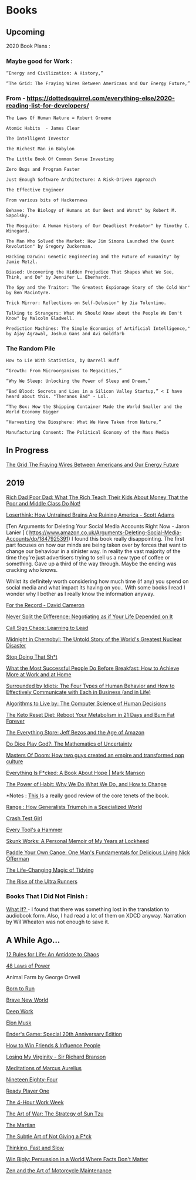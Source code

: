 # Books

## Upcoming

2020 Book Plans :

### Maybe good for Work :

    “Energy and Civilization: A History,”

    “The Grid: The Fraying Wires Between Americans and Our Energy Future,”


### From - https://dottedsquirrel.com/everything-else/2020-reading-list-for-developers/

    The Laws Of Human Nature = Robert Greene

    Atomic Habits  - James Clear

    The Intelligent Investor

    The Richest Man in Babylon

    The Little Book Of Common Sense Investing

    Zero Bugs and Program Faster

    Just Enough Software Architecture: A Risk-Driven Approach

    The Effective Engineer

    From various bits of Hackernews

    Behave: The Biology of Humans at Our Best and Worst" by Robert M. Sapolsky.

    The Mosquito: A Human History of Our Deadliest Predator" by Timothy C. Winegard.

    The Man Who Solved the Market: How Jim Simons Launched the Quant Revolution" by Gregory Zuckerman.

    Hacking Darwin: Genetic Engineering and the Future of Humanity" by Jamie Metzl.

    Biased: Uncovering the Hidden Prejudice That Shapes What We See, Think, and Do" by Jennifer L. Eberhardt.

    The Spy and the Traitor: The Greatest Espionage Story of the Cold War" by Ben Macintyre.

    Trick Mirror: Reflections on Self-Delusion" by Jia Tolentino.

    Talking to Strangers: What We Should Know about the People We Don't Know" by Malcolm Gladwell.

    Prediction Machines: The Simple Economics of Artificial Intelligence," by Ajay Agrawal, Joshua Gans and Avi Goldfarb


### The Random Pile

    How to Lie With Statistics, by Darrell Huff

    “Growth: From Microorganisms to Megacities,”

    “Why We Sleep: Unlocking the Power of Sleep and Dream,”

    “Bad Blood: Secrets and Lies in a Silicon Valley Startup,” < I have heard about this. "Theranos Bad" - Lol.

    “The Box: How the Shipping Container Made the World Smaller and the World Economy Bigger

    “Harvesting the Biosphere: What We Have Taken from Nature,”
	
	Manufacturing Consent: The Political Economy of the Mass Media 


## In Progress
[ The Grid The Fraying Wires Between Americans and Our Energy Future ](https://www.audible.co.uk/pd/The-Grid-Audiobook/B01I5T00ZC?pf_rd_p=141829f9-9520-4744-b903-c10e5595070d&pf_rd_r=WEAREQVSY6RJAR4FHCZC&ref=a_lib_c4_libItem_B01I5T00ZC )


## 2019

[Rich Dad Poor Dad: What The Rich Teach Their Kids About Money That the Poor and Middle Class Do Not! ](
https://www.amazon.co.uk/Rich-Dad-Poor-Teach-Middle/dp/1612680011 )


[Loserthink: How Untrained Brains Are Ruining America  - Scott Adams](
https://www.amazon.com/Loserthink-Untrained-Brains-Ruining-America/dp/0593083520 )


[Ten Arguments for Deleting Your Social Media Accounts Right Now - Jaron Lanier  ] ( https://www.amazon.co.uk/Arguments-Deleting-Social-Media-Accounts/dp/1847925391)
I found this book really disappointing.
The first part focuses on how our minds are being taken over by forces that want to change our behaviour in a sinister way.
In reality the vast majority of the time they're just advertisers trying to sell us a new type of coffee or something.
Gave up a third of the way through. Maybe the ending was cracking who knows.

Whilst its definitely worth considering how much time (if any) you spend on social media and what impact its having on you..
With some books I read I wonder why I bother as I really know the information anyway.


[For the Record - David Cameron](
https://www.amazon.co.uk/Record-David-Cameron/dp/0008239282 )

[Never Split the Difference: Negotiating as if Your Life Depended on It](
https://www.amazon.co.uk/Never-Split-Difference-Negotiating-Depended/dp/1847941494 )


[	Call Sign Chaos: Learning to Lead  ](
https://www.amazon.com/Call-Sign-Chaos-Learning-Lead/dp/B07SHVNJWQ/	)

[	Midnight in Chernobyl: The Untold Story of the World's Greatest Nuclear Disaster ](
https://www.amazon.com/Midnight-Chernobyl-Greatest-Nuclear-Disaster-ebook/dp/B07GNV7PNH	)

[	Stop Doing That Sh*t ]( https://www.amazon.com/Stop-Doing-That-Sh-Self-Sabotage/dp/0062871846	)


[	What the Most Successful People Do Before Breakfast: How to Achieve More at Work and at Home ](
https://www.amazon.co.uk/What-Successful-People-Before-Breakfast/dp/0670923613	)


[	Surrounded by Idiots: The Four Types of Human Behavior and How to Effectively Communicate with Each in Business (and in Life) ](
https://www.amazon.co.uk/Surrounded-Idiots-Behavior-Effectively-Communicate/dp/1250179947	)


[	Algorithms to Live by: The Computer Science of Human Decisions ](
https://www.amazon.co.uk/Algorithms-Live-Computer-Science-Decisions/dp/1627790365	)


[	The Keto Reset Diet: Reboot Your Metabolism in 21 Days and Burn Fat Forever ](	https://www.amazon.co.uk/Keto-Reset-Diet-Metabolism-Forever/dp/1743794614/ref=sr_1_1?keywords=keto+reset&qid=1568353980&s=books&sr=1-1	)

[	The Everything Store: Jeff Bezos and the Age of Amazon ](	https://www.amazon.co.uk/Everything-Store-Jeff-Bezos-Amazon/dp/0552167835	)


[	Do Dice Play God?: The Mathematics of Uncertainty ](	https://www.amazon.co.uk/Dice-Play-God-Mathematics-Uncertainty/dp/1788162285/ref=sr_1_1?keywords=do+dice+play+god&qid=1566583832&s=gateway&sr=8-1	)


[	Masters Of Doom: How two guys created an empire and transformed pop culture ](	https://www.amazon.co.uk/Masters-Doom-created-transformed-culture/dp/0749924896/ref=sr_1_1?keywords=masters+of+doom&qid=1566583687&s=gateway&sr=8-1	)

[	Everything Is F*cked: A Book About Hope | Mark Manson ](	https://www.amazon.co.uk/Untitled-Mark-Manson/dp/0062888439	)

[	The Power of Habit: Why We Do What We Do, and How to Change ](	https://www.amazon.co.uk/Power-Habit-Why-What-Change/dp/1847946240	)

*Notes : [	This ](	https://www.developgoodhabits.com/power-of-habit-review/ ) Is a really good review of the core tenets of the book.

[	Range : How Generalists Triumph in a Specialized World](	https://www.audible.co.uk/pd/Range-Audiobook/1529021138?qid=1562147680&sr=1-1&pf_rd_p=c6e316b8-14da-418d-8f91-b3cad83c5183&pf_rd_r=903Z9J2Q9Q5BG5PHKHN0&ref=a_search_c3_lProduct_1_1	)

[	Crash Test Girl	](	https://www.audible.co.uk/pd/Crash-Test-Girl-Audiobook/B079YBCXR9?qid=1562143760&sr=1-1&pf_rd_p=c6e316b8-14da-418d-8f91-b3cad83c5183&pf_rd_r=3XWTT29CDWVCY4GR5NGB&ref=a_search_c3_lProduct_1_1	)

[	Every Tool's a Hammer	](	https://www.audible.co.uk/pd/Every-Tools-a-Hammer-Audiobook/1471188124?qid=1562143827&sr=1-1&pf_rd_p=c6e316b8-14da-418d-8f91-b3cad83c5183&pf_rd_r=JCNYZG3R7GJF2PC8B65N&ref=a_search_c3_lProduct_1_1	)

[	Skunk Works: A Personal Memoir of My Years at Lockheed	](	https://www.amazon.co.uk/Skunk-Works-Personal-Memoir-Lockheed/dp/0751515035	)

[	Paddle Your Own Canoe: One Man's Fundamentals for Delicious Living Nick Offerman](	https://www.amazon.com/Paddle-Your-Own-Canoe-Fundamentals/dp/B00FFHINZM)


[	The Life-Changing Magic of Tidying	](	https://www.audible.co.uk/pd/The-Life-Changing-Magic-of-Tidying-Audiobook/B01LWIUAVU?qid=1562145976&sr=1-1&pf_rd_p=c6e316b8-14da-418d-8f91-b3cad83c5183&pf_rd_r=V6DT3YGZ1G4TD3MJ1A15&ref=a_search_c3_lProduct_1_1	)

[	The Rise of the Ultra Runners	](	https://www.audible.co.uk/pd/The-Rise-of-the-Ultra-Runners-Audiobook/0571354289?qid=1562145835&sr=1-1&pf_rd_p=c6e316b8-14da-418d-8f91-b3cad83c5183&pf_rd_r=J5J8BZ5SP806B46GMKN7&ref=a_search_c3_lProduct_1_1	)

### Books That I Did Not Finish :

[	What If?	](	https://www.audible.co.uk/pd/What-If-Audiobook/B00M4LX55U?qid=1562146811&sr=1-2&pf_rd_p=c6e316b8-14da-418d-8f91-b3cad83c5183&pf_rd_r=H9AYVE0NK893BWV88NRV&ref=a_search_c3_lProduct_1_2	) - I found that there was something lost in the translation to audiobook form. Also, I had read a lot of them on XDCD anyway. Narration by Wil Wheaton was not enough to save it.

## A While Ago...

[	12 Rules for Life: An Antidote to Chaos 	](	https://www.audible.co.uk/pd/12-Rules-for-Life-Audiobook/B078Y7X7M4?pf_rd_p=4c1af09b-88bf-4c97-bfd2-e765f91b1968&pf_rd_r=F8YM6P92P8T1ES5QDBRP&ref=a_lib_c4_libItem_B078Y7X7M4	)

[	48 Laws of Power	](	https://www.audible.co.uk/pd/48-Laws-of-Power-Audiobook/B00WYD5NKS?qid=1562143920&sr=1-1&pf_rd_p=c6e316b8-14da-418d-8f91-b3cad83c5183&pf_rd_r=AG679W21Q3ZNRTPVCSTS&ref=a_search_c3_lProduct_1_1	)

Animal Farm by George Orwell

[	Born to Run	](	https://www.audible.co.uk/pd/Born-to-Run-Audiobook/B007RFPNE4?qid=1562143783&sr=1-1&pf_rd_p=c6e316b8-14da-418d-8f91-b3cad83c5183&pf_rd_r=NNM6SVYYX0B0SKE3ZKJJ&ref=a_search_c3_lProduct_1_1	)

[	Brave New World	](	https://www.audible.co.uk/pd/Brave-New-World-Audiobook/B004EVP6BY?qid=1562143771&sr=1-1&pf_rd_p=c6e316b8-14da-418d-8f91-b3cad83c5183&pf_rd_r=9BS8F4RNHDJEJ145DN1K&ref=a_search_c3_lProduct_1_1	)

[	Deep Work	](	https://www.audible.co.uk/pd/Deep-Work-Audiobook/B01D0E32T8?qid=1562143752&sr=1-1&pf_rd_p=c6e316b8-14da-418d-8f91-b3cad83c5183&pf_rd_r=J7QRE1QX6RXJKTXN1X6N&ref=a_search_c3_lProduct_1_1	)

[	Elon Musk	](	https://www.audible.co.uk/pd/Elon-Musk-Audiobook/B01EI50RAU?qid=1562143730&sr=1-1&pf_rd_p=c6e316b8-14da-418d-8f91-b3cad83c5183&pf_rd_r=JAZF65BRSJ3CDRC1K3NF&ref=a_search_c3_lProduct_1_1	)

[	Ender's Game: Special 20th Anniversary Edition	](	https://www.audible.co.uk/pd/Enders-Game-Audiobook/B004FTAH8C?pf_rd_p=4c1af09b-88bf-4c97-bfd2-e765f91b1968&pf_rd_r=BVZ8A4DXG2Q4498V1D36&ref=a_lib_c4_libItem_B004FTAH8C	)

[	How to Win Friends & Influence People	](	https://www.audible.co.uk/pd/How-to-Win-Friends-Influence-People-Audiobook/B004EXIYZM?qid=1562143940&sr=1-1&pf_rd_p=c6e316b8-14da-418d-8f91-b3cad83c5183&pf_rd_r=D0MD6VJ2P9ENT5MK7SHW&ref=a_search_c3_lProduct_1_1	)

[	Losing My Virginity - Sir Richard Branson	](	https://www.amazon.co.uk/Losing-My-Virginity/dp/B002SPZA5A	)


[	Meditations of Marcus Aurelius	](	https://www.audible.co.uk/pd/Meditations-of-Marcus-Aurelius-Audiobook/B008GWQCVU?pf_rd_p=4c1af09b-88bf-4c97-bfd2-e765f91b1968&pf_rd_r=BVZ8A4DXG2Q4498V1D36&ref=a_lib_c4_libItem_B008GWQCVU	)

[	Nineteen Eighty-Four	](	https://www.audible.co.uk/pd/Nineteen-Eighty-Four-Audiobook/B004FTFAUC?pf_rd_p=4c1af09b-88bf-4c97-bfd2-e765f91b1968&pf_rd_r=BVZ8A4DXG2Q4498V1D36&ref=a_lib_c4_libItem_B004FTFAUC	)

[	Ready Player One	](	https://www.audible.co.uk/pd/Ready-Player-One-Audiobook/B007PR58RQ?qid=1562143928&sr=1-1&pf_rd_p=c6e316b8-14da-418d-8f91-b3cad83c5183&pf_rd_r=QB248Z0AA1YD77P10XC1&ref=a_search_c3_lProduct_1_1	)

[	The 4-Hour Work Week	](	https://www.audible.co.uk/pd/The-4-Hour-Work-Week-Audiobook/B005QQWGPA?qid=1562143911&sr=1-1&pf_rd_p=c6e316b8-14da-418d-8f91-b3cad83c5183&pf_rd_r=G2FWBTS05AD0TT8WXQ0E&ref=a_search_c3_lProduct_1_1	)

[	The Art of War: The Strategy of Sun Tzu	](	https://www.audible.co.uk/pd/The-Art-of-War-Audiobook/B005PYHGZ8?pf_rd_p=4c1af09b-88bf-4c97-bfd2-e765f91b1968&pf_rd_r=BVZ8A4DXG2Q4498V1D36&ref=a_lib_c4_libItem_B005PYHGZ8	)

[	The Martian	](	https://www.audible.co.uk/pd/The-Martian-Audiobook/B00B5HWE60?qid=1562143903&sr=1-1&pf_rd_p=c6e316b8-14da-418d-8f91-b3cad83c5183&pf_rd_r=WW2Y9CRFEJD6Y6H6XRCQ&ref=a_search_c3_lProduct_1_1	)

[	The Subtle Art of Not Giving a F*ck	](	https://www.audible.co.uk/pd/The-Subtle-Art-of-Not-Giving-a-F-ck-Audiobook/B01MG9416Z?qid=1562143894&sr=1-1&pf_rd_p=c6e316b8-14da-418d-8f91-b3cad83c5183&pf_rd_r=Y0Z7WFXXJXXENMVXNDQ9&ref=a_search_c3_lProduct_1_1	)

[	Thinking, Fast and Slow	](	https://www.audible.co.uk/pd/Thinking-Fast-and-Slow-Audiobook/B006QNPQFY?qid=1562143864&sr=1-1&pf_rd_p=c6e316b8-14da-418d-8f91-b3cad83c5183&pf_rd_r=R65J6MAR6TQC3QF742V7&ref=a_search_c3_lProduct_1_1	)

[	Win Bigly: Persuasion in a World Where Facts Don't Matter 	](	https://www.audible.co.uk/pd/Win-Bigly-Audiobook/B0751KRGYM?pf_rd_p=4c1af09b-88bf-4c97-bfd2-e765f91b1968&pf_rd_r=TT324N1WD6ZCRRGY0BXB&ref=a_lib_c4_libItem_B0751KRGYM	)

[	Zen and the Art of Motorcycle Maintenance	](	https://www.audible.co.uk/pd/Zen-and-the-Art-of-Motorcycle-Maintenance-Audiobook/B00FY50DQM?pf_rd_p=4c1af09b-88bf-4c97-bfd2-e765f91b1968&pf_rd_r=BVZ8A4DXG2Q4498V1D36&ref=a_lib_c4_libItem_B00FY50DQM	)
